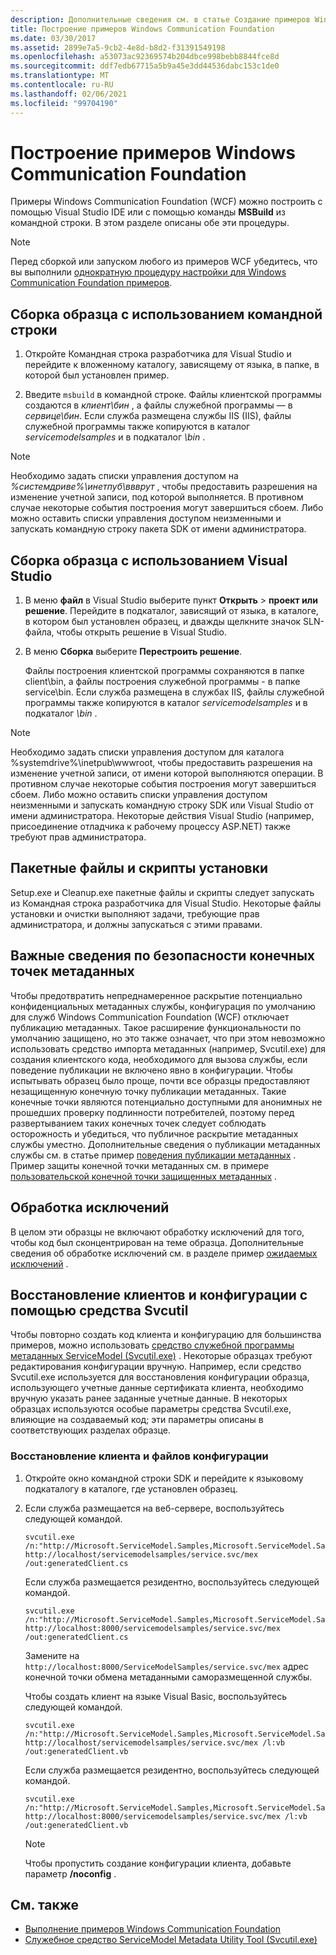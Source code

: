 ```yaml
---
description: Дополнительные сведения см. в статье Создание примеров Windows Communication Foundation
title: Построение примеров Windows Communication Foundation
ms.date: 03/30/2017
ms.assetid: 2899e7a5-9cb2-4e8d-b8d2-f31391549198
ms.openlocfilehash: a53073ac92369574b204dbce998bebb8844fce8d
ms.sourcegitcommit: ddf7edb67715a5b9a45e3dd44536dabc153c1de0
ms.translationtype: MT
ms.contentlocale: ru-RU
ms.lasthandoff: 02/06/2021
ms.locfileid: "99704190"
---
```

# <a name="building-the-windows-communication-foundation-samples"></a>Построение примеров Windows Communication Foundation

Примеры Windows Communication Foundation (WCF) можно построить с помощью Visual Studio IDE или с помощью команды **MSBuild** из командной строки. В этом разделе описаны обе эти процедуры.

> [!NOTE]
> Перед сборкой или запуском любого из примеров WCF убедитесь, что вы выполнили [однократную процедуру настройки для Windows Communication Foundation примеров](one-time-setup-procedure-for-the-wcf-samples.md).

## <a name="to-build-the-sample-using-a-command-prompt"></a>Сборка образца с использованием командной строки

1. Откройте Командная строка разработчика для Visual Studio и перейдите к вложенному каталогу, зависящему от языка, в папке, в которой был установлен пример.

2. Введите `msbuild` в командной строке. Файлы клиентской программы создаются в *клиент\бин* , а файлы служебной программы — в *сервице\бин*. Если служба размещена службы IIS (IIS), файлы служебной программы также копируются в каталог *servicemodelsamples* и в подкаталог *\bin* .

> [!NOTE]
> Необходимо задать списки управления доступом на *%системдриве%\инетпуб\ввврут* , чтобы предоставить разрешения на изменение учетной записи, под которой выполняется. В противном случае некоторые события построения могут завершиться сбоем. Либо можно оставить списки управления доступом неизменными и запускать командную строку пакета SDK от имени администратора.

## <a name="to-build-the-sample-using-visual-studio"></a>Сборка образца с использованием Visual Studio

1. В меню **файл** в Visual Studio выберите пункт **Открыть**  >  **проект или решение**. Перейдите в подкаталог, зависящий от языка, в каталоге, в котором был установлен образец, и дважды щелкните значок SLN-файла, чтобы открыть решение в Visual Studio.

1. В меню **Сборка** выберите **Перестроить решение**.

   Файлы построения клиентской программы сохраняются в папке client\bin, а файлы построения служебной программы - в папке service\bin. Если служба размещена в службах IIS, файлы служебной программы также копируются в каталог *servicemodelsamples* и в подкаталог *\bin* .

> [!NOTE]
> Необходимо задать списки управления доступом для каталога %systemdrive%\inetpub\wwwroot, чтобы предоставить разрешения на изменение учетной записи, от имени которой выполняются операции. В противном случае некоторые события построения могут завершиться сбоем. Либо можно оставить списки управления доступом неизменными и запускать командную строку SDK или Visual Studio от имени администратора. Некоторые действия Visual Studio (например, присоединение отладчика к рабочему процессу ASP.NET) также требуют прав администратора.

## <a name="setup-batch-files-and-scripts"></a>Пакетные файлы и скрипты установки

 Setup.exe и Cleanup.exe пакетные файлы и скрипты следует запускать из Командная строка разработчика для Visual Studio. Некоторые файлы установки и очистки выполняют задачи, требующие прав администратора, и должны запускаться с этими правами.

## <a name="important-security-information-about-metadata-endpoints"></a>Важные сведения по безопасности конечных точек метаданных

 Чтобы предотвратить непреднамеренное раскрытие потенциально конфиденциальных метаданных службы, конфигурация по умолчанию для служб Windows Communication Foundation (WCF) отключает публикацию метаданных. Такое расширение функциональности по умолчанию защищено, но это также означает, что при этом невозможно использовать средство импорта метаданных (например, Svcutil.exe) для создания клиентского кода, необходимого для вызова службы, если поведение публикации не включено явно в конфигурации. Чтобы испытывать образец было проще, почти все образцы предоставляют незащищенную конечную точку публикации метаданных. Такие конечные точки являются потенциально доступными для анонимных не прошедших проверку подлинности потребителей, поэтому перед развертыванием таких конечных точек следует соблюдать осторожность и убедиться, что публичное раскрытие метаданных службы уместно. Дополнительные сведения о публикации метаданных службы см. в статье пример [поведения публикации метаданных](metadata-publishing-behavior.md) . Пример защиты конечной точки метаданных см. в примере [пользовательской конечной точки защищенных метаданных](custom-secure-metadata-endpoint.md) .

## <a name="exception-handling"></a>Обработка исключений

 В целом эти образцы не включают обработку исключений для того, чтобы код был сконцентрирован на теме образца. Дополнительные сведения об обработке исключений см. в разделе пример [ожидаемых исключений](expected-exceptions.md) .

## <a name="regenerating-clients-and-configuration-with-svcutil"></a>Восстановление клиентов и конфигурации с помощью средства Svcutil

 Чтобы повторно создать код клиента и конфигурацию для большинства примеров, можно использовать [средство служебной программы метаданных ServiceModel (Svcutil.exe)](../servicemodel-metadata-utility-tool-svcutil-exe.md) . Некоторые образцах требуют редактирования конфигурации вручную. Например, если средство Svcutil.exe используется для восстановления конфигурации образца, использующего учетные данные сертификата клиента, необходимо вручную указать ранее заданные учетные данные. В некоторых образцах используются особые параметры средства Svcutil.exe, влияющие на создаваемый код; эти параметры описаны в соответствующих разделах образце.

### <a name="to-regenerate-the-client-and-configuration-files"></a>Восстановление клиента и файлов конфигурации

1. Откройте окно командной строки SDK и перейдите к языковому подкаталогу в каталоге, где установлен образец.

2. Если служба размещается на веб-сервере, воспользуйтесь следующей командой.

    ```console
    svcutil.exe /n:"http://Microsoft.ServiceModel.Samples,Microsoft.ServiceModel.Samples" http://localhost/servicemodelsamples/service.svc/mex /out:generatedClient.cs
    ```

     Если служба размещается резидентно, воспользуйтесь следующей командой.

    ```console
    svcutil.exe /n:"http://Microsoft.ServiceModel.Samples,Microsoft.ServiceModel.Samples" http://localhost:8000/servicemodelsamples/service.svc/mex /out:generatedClient.cs
    ```

     Замените на `http://localhost:8000/ServiceModelSamples/service.svc/mex` адрес конечной точки обмена метаданными саморазмещенной службы.

     Чтобы создать клиент на языке Visual Basic, воспользуйтесь следующей командой.

    ```console
    svcutil.exe /n:"http://Microsoft.ServiceModel.Samples,Microsoft.ServiceModel.Samples" http://localhost/servicemodelsamples/service.svc/mex /l:vb /out:generatedClient.vb
    ```

     Если служба размещается резидентно, воспользуйтесь следующей командой.

    ```console
    svcutil.exe /n:"http://Microsoft.ServiceModel.Samples,Microsoft.ServiceModel.Samples" http://localhost:8000/servicemodelsamples/service.svc/mex /l:vb /out:generatedClient.vb
    ```

    > [!NOTE]
    > Чтобы пропустить создание конфигурации клиента, добавьте параметр **/noconfig** .

## <a name="see-also"></a>См. также

- [Выполнение примеров Windows Communication Foundation](running-the-samples.md)
- [Служебное средство ServiceModel Metadata Utility Tool (Svcutil.exe)](../servicemodel-metadata-utility-tool-svcutil-exe.md)
